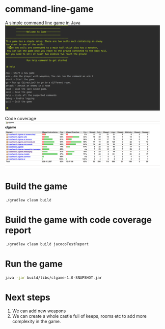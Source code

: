 # command-line-game
A simple command line game in Java
![Game](images/game.png)

Code coverage
![Code coverage](images/code-coverage.png)

# Build the game
```bash
./gradlew clean build
```

# Build the game with code coverage report
```bash
./gradlew clean build jacocoTestReport

```

# Run the game
```bash
java -jar build/libs/clgame-1.0-SNAPSHOT.jar 

```

# Next steps

1. We can add new weapons
2. We can create a whole castle full of keeps, rooms etc to add more complexity in the game.
